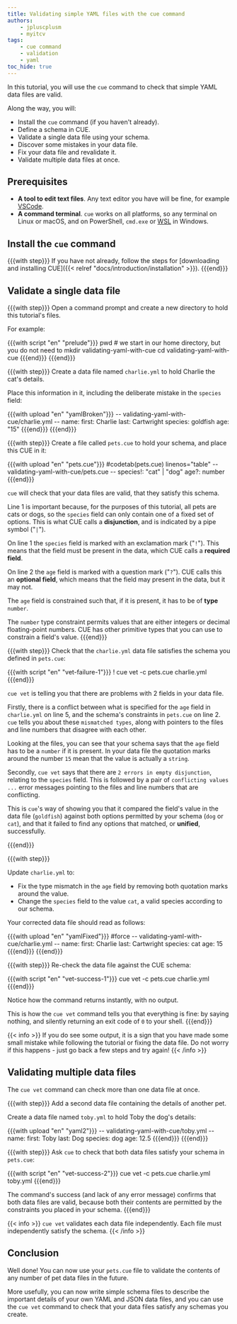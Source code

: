 ```yaml
---
title: Validating simple YAML files with the cue command
authors:
    - jpluscplusm
    - myitcv
tags:
    - cue command
    - validation
    - yaml
toc_hide: true
---
```


In this tutorial, you will use the `cue` command to check that simple YAML data
files are valid.

Along the way, you will:

- Install the `cue` command (if you haven't already).
- Define a schema in CUE.
- Validate a single data file using your schema.
- Discover some mistakes in your data file.
- Fix your data file and revalidate it.
- Validate multiple data files at once.

## Prerequisites

- **A tool to edit text files**. Any text editor you have will be fine, for
  example [VSCode](https://code.visualstudio.com/).
- **A command terminal**. `cue` works on all platforms, so any terminal on Linux
  or macOS, and on PowerShell, `cmd.exe` or
  [WSL](https://learn.microsoft.com/en-us/windows/wsl/install) in Windows.

<!--

FIXME: explicitly call out Windows as supported? Or don't mention any OSes at all?
Call out only-tested-on-Linuxness?

-->

## Install the `cue` command

{{{with step}}}
If you have not already, follow the steps for
[downloading and installing CUE]({{< relref "docs/introduction/installation" >}}).
{{{end}}}

## Validate a single data file

{{{with step}}}
Open a command prompt and create a new directory to hold this tutorial's files.

For example:

{{{with script "en" "prelude"}}}
pwd                  # we start in our home directory, but you do not need to
mkdir validating-yaml-with-cue
cd    validating-yaml-with-cue
{{{end}}}
{{{end}}}

{{{with step}}}
Create a data file named `charlie.yml` to hold Charlie the cat's details.

Place this information in it, including the deliberate mistake in the `species`
field:

{{{with upload "en" "yamlBroken"}}}
-- validating-yaml-with-cue/charlie.yml --
name:
  first: Charlie
  last:  Cartwright
species: goldfish
age: "15"
{{{end}}}
{{{end}}}

{{{with step}}}
Create a file called `pets.cue` to hold your schema, and place this CUE in it:

{{{with upload "en" "pets.cue"}}}
#codetab(pets.cue) linenos="table"
-- validating-yaml-with-cue/pets.cue --
species!: "cat" | "dog"
age?:     number
{{{end}}}

`cue` will check that your data files are valid, that they satisfy this schema.

Line 1 is important because, for the purposes of this tutorial, all pets are
cats or dogs, so the `species` field can only contain one of a fixed set of
options.  This is what CUE calls a **disjunction**, and is indicated by a pipe
symbol ("`|`").

On line 1 the `species` field is marked with an exclamation mark ("`!`"). This
means that the field must be present in the data, which CUE calls a **required
field**.

On line 2 the `age` field is marked with a question mark ("`?`"). CUE calls
this an **optional field**, which means that the field may present in the data,
but it may not.

The `age` field is constrained such that, if it is present, it has to be of
**type** `number`.

The `number` type constraint permits values that are either integers or decimal
floating-point numbers. CUE has other primitive types that you can use to
constrain a field's value.
{{{end}}}

{{{with step}}}
Check that the `charlie.yml` data file satisfies the schema you defined in
`pets.cue`:

{{{with script "en" "vet-failure-1"}}}
! cue vet -c pets.cue charlie.yml
{{{end}}}

`cue vet` is telling you that there are problems with 2 fields in your data
file.

Firstly, there is a conflict between what is specified for the `age` field in
`charlie.yml` on line 5, and the schema's constraints in `pets.cue` on line 2.
`cue` tells you about these `mismatched types`, along with pointers to the
files and line numbers that disagree with each other.

Looking at the files, you can see that your schema says that the `age` field
has to be a `number` if it is present. In your data file the quotation marks
around the number `15` mean that the value is actually a `string`.

Secondly, `cue vet` says that there are `2 errors in empty disjunction`,
relating to the `species` field. This is followed by a pair of `conflicting
values ...` error messages pointing to the files and line numbers that are
conflicting.

This is `cue`'s way of showing you that it compared the field's value in the
data file (`goldfish`) against both options permitted by your schema (`dog` or
`cat`), and that it failed to find any options that matched, or **unified**,
successfully.

{{{end}}}

{{{with step}}}

Update `charlie.yml` to:

* Fix the type mismatch in the `age` field by removing both quotation marks
  around the value.
* Change the `species` field to the value `cat`, a valid species according to
  our schema.

Your corrected data file should read as follows:

{{{with upload "en" "yamlFixed"}}}
#force
-- validating-yaml-with-cue/charlie.yml --
name:
  first: Charlie
  last:  Cartwright
species: cat
age: 15
{{{end}}}
{{{end}}}

{{{with step}}}
Re-check the data file against the CUE schema:

{{{with script "en" "vet-success-1"}}}
cue vet -c pets.cue charlie.yml
{{{end}}}

Notice how the command returns instantly, with no output.

This is how the `cue vet` command tells you that everything is fine: by saying
nothing, and silently returning an exit code of `0` to your shell.
{{{end}}}

{{< info >}}
If you do see some output, it is a sign that you have made some small mistake
while following the tutorial or fixing the data file.
Do not worry if this happens - just go back a few steps and try again!
{{< /info >}}

## Validating multiple data files

The `cue vet` command can check more than one data file at once.

{{{with step}}}
Add a second data file containing the details of another pet.

Create a data file named `toby.yml` to hold Toby the dog's details:

{{{with upload "en" "yaml2"}}}
-- validating-yaml-with-cue/toby.yml --
name:
  first: Toby
  last: Dog
species: dog
age: 12.5
{{{end}}}
{{{end}}}

{{{with step}}}
Ask `cue` to check that both data files satisfy your schema in `pets.cue`:

{{{with script "en" "vet-success-2"}}}
cue vet -c pets.cue charlie.yml toby.yml
{{{end}}}

The command's success (and lack of any error message) confirms that both data
files are valid, because both their contents are permitted by the constraints
you placed in your schema.
{{{end}}}

{{< info >}}
`cue vet` validates each data file independently. Each file must independently
satisfy the schema.
{{< /info >}}


## Conclusion

Well done! You can now use your `pets.cue` file to validate the contents of
any number of pet data files in the future.

More usefully, you can now write simple schema files to describe the important
details of your own YAML and JSON data files, and you can use the `cue vet`
command to check that your data files satisfy any schemas you create.

<!--

FIXME: tidy up these next steps and links

There's more to discover about how CUE can help you validate different kinds
of data values.
See the "Next steps" section for links to tutorials that explore this
in more detail.

## Next steps

- To disover how to write more complex and nuanced schemas, follow the next
  tutorial in this series: FIXME ref/title/etc
- FIXME: Pointers to other tutorial(s)
- You used these CUE language features in this tutorial. Read about them in the CUE language guide:
  - [**Merging**]({{</* ref
    "docs/language-guide/data/organizing-configuration#merging" */>}}) is how CUE
    deals with repeated statements of the same data, spread across different locations.
    FIXME: not unification? Is this a good LG page to point towards, here?
  - [**Disjunctions**]({{</* ref "docs/language-guide/schemas-and-validation/disjunctions" */>}})
    allowed you to list different options that a field's values are allowed to contain.
  - Required and Optional fields are both examples of CUE's
    [**Field Constraints**]({{</* ref "docs/language-guide/schemas-and-validation/field-constraints" */>}}).
  - CUE has several primitive
    [**Types**]({{</* ref "docs/language-guide/data" */>}}) that you can use as
    [**Type Constraints**]({{</* ref "docs/language-guide/schemas-and-validation/types" */>}}).

-->
